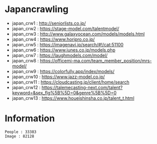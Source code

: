 # Japancrawling

- japan_crw1  : http://seniorlists.co.jp/
- japan_crw2  : https://stage-model.com/talentmodel/
- japan_crw3  : http://www.galaxyocean.com/models/models.html
- japan_crw4  : https://www.horipro.co.jp/  
- japan_crw5  : https://imagenavi.jp/search/#!/cat:51100
- japan_crw6  : https://www.junes.co.jp/models.php
- japan_crw7  : https://laughmodels.com/model/
- japan_crw8  : https://officemi-ma.com/team_member_position/mrs-model/
- japan_crw9  : https://colorfully.app/index/models/
- japan_crw10 : https://www.jazz-model.co.jp/
- japan_crw11 : https://cloudcasting.jp/client/home/search
- japan_crw12 : https://talemecasting-next.com/talent?keyword=&sex_flg%5B%5D=0&genre%5B%5D=0
- japan_crw13 : https://www.houeishinsha.co.jp/talent_t.html



# Information

```
People : 33383
Image : 82128
```
